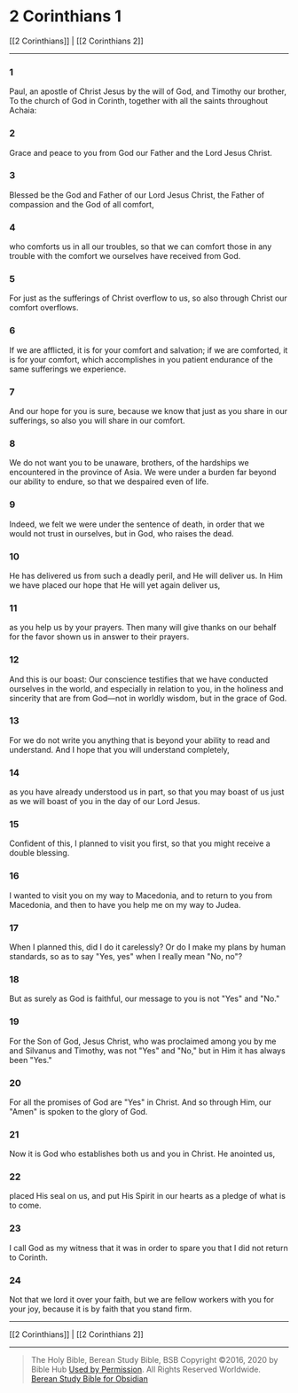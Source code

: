 # 2 Corinthians 1

[[2 Corinthians]] | [[2 Corinthians 2]]

---

### 1
Paul, an apostle of Christ Jesus by the will of God, and Timothy our brother, To the church of God in Corinth, together with all the saints throughout Achaia:

### 2
Grace and peace to you from God our Father and the Lord Jesus Christ.

### 3
Blessed be the God and Father of our Lord Jesus Christ, the Father of compassion and the God of all comfort,

### 4
who comforts us in all our troubles, so that we can comfort those in any trouble with the comfort we ourselves have received from God.

### 5
For just as the sufferings of Christ overflow to us, so also through Christ our comfort overflows.

### 6
If we are afflicted, it is for your comfort and salvation; if we are comforted, it is for your comfort, which accomplishes in you patient endurance of the same sufferings we experience.

### 7
And our hope for you is sure, because we know that just as you share in our sufferings, so also you will share in our comfort.

### 8
We do not want you to be unaware, brothers, of the hardships we encountered in the province of Asia. We were under a burden far beyond our ability to endure, so that we despaired even of life.

### 9
Indeed, we felt we were under the sentence of death, in order that we would not trust in ourselves, but in God, who raises the dead.

### 10
He has delivered us from such a deadly peril, and He will deliver us. In Him we have placed our hope that He will yet again deliver us,

### 11
as you help us by your prayers. Then many will give thanks on our behalf for the favor shown us in answer to their prayers.

### 12
And this is our boast: Our conscience testifies that we have conducted ourselves in the world, and especially in relation to you, in the holiness and sincerity that are from God—not in worldly wisdom, but in the grace of God.

### 13
For we do not write you anything that is beyond your ability to read and understand. And I hope that you will understand completely,

### 14
as you have already understood us in part, so that you may boast of us just as we will boast of you in the day of our Lord Jesus.

### 15
Confident of this, I planned to visit you first, so that you might receive a double blessing.

### 16
I wanted to visit you on my way to Macedonia, and to return to you from Macedonia, and then to have you help me on my way to Judea.

### 17
When I planned this, did I do it carelessly? Or do I make my plans by human standards, so as to say "Yes, yes" when I really mean "No, no"?

### 18
But as surely as God is faithful, our message to you is not "Yes" and "No."

### 19
For the Son of God, Jesus Christ, who was proclaimed among you by me and Silvanus and Timothy, was not "Yes" and "No," but in Him it has always been "Yes."

### 20
For all the promises of God are "Yes" in Christ. And so through Him, our "Amen" is spoken to the glory of God.

### 21
Now it is God who establishes both us and you in Christ. He anointed us,

### 22
placed His seal on us, and put His Spirit in our hearts as a pledge of what is to come.

### 23
I call God as my witness that it was in order to spare you that I did not return to Corinth.

### 24
Not that we lord it over your faith, but we are fellow workers with you for your joy, because it is by faith that you stand firm.

---

[[2 Corinthians]] | [[2 Corinthians 2]]

---

> The Holy Bible, Berean Study Bible, BSB
> Copyright &copy;2016, 2020 by Bible Hub
> [Used by Permission](https://berean.bible/terms.htm). All Rights Reserved Worldwide.
> [Berean Study Bible for Obsidian](https://github.com/gapmiss/berean-study-bible-for-obsidian)

